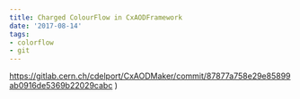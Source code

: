 ```yaml
---
title: Charged ColourFlow in CxAODFramework
date: '2017-08-14'
tags:
- colorflow
- git
---
```

https://gitlab.cern.ch/cdelport/CxAODMaker/commit/87877a758e29e85899ab0916de5369b22029cabc
)
